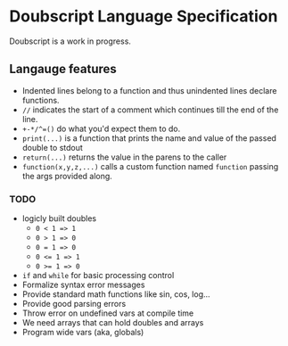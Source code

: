 # Doubscript Language Specification

Doubscript is a work in progress.

## Langauge features

- Indented lines belong to a function and thus unindented lines declare functions.
- `//` indicates the start of a comment which continues till the end of the line.
- `+-*/^=()` do what you'd expect them to do.
- `print(...)` is a function that prints the name and value of the passed double to stdout
- `return(...)` returns the value in the parens to the caller
- `function(x,y,z,...)` calls a custom function named `function` passing the args provided along.

### TODO

- logicly built doubles
  - `0 < 1 => 1`
  - `0 > 1 => 0`
  - `0 = 1 => 0`
  - `0 <= 1 => 1`
  - `0 >= 1 => 0`
- `if` and `while` for basic processing control
- Formalize syntax error messages
- Provide standard math functions like sin, cos, log...
- Provide good parsing errors
- Throw error on undefined vars at compile time
- We need arrays that can hold doubles and arrays
- Program wide vars (aka, globals)
